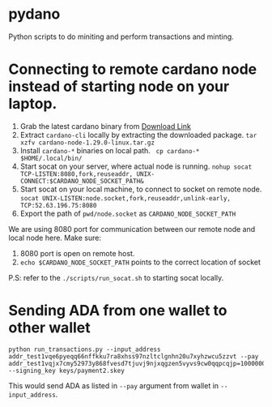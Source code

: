 # pydano
Python scripts to do miniting and perform transactions and minting.



Connecting to remote cardano node instead of starting node on your laptop.
==========================================================================

1. Grab the latest cardano binary from [Download Link](https://developers.cardano.org/docs/get-started/installing-cardano-node)
2. Extract `cardano-cli` locally by extracting the downloaded package. `tar xzfv cardano-node-1.29.0-linux.tar.gz`
3. Install `cardano-*` binaries on local path. ` cp cardano-* $HOME/.local/bin/`
4. Start socat on your server, where actual node is running. `nohup socat TCP-LISTEN:8080,fork,reuseaddr, UNIX-CONNECT:$CARDANO_NODE_SOCKET_PATH&`
5. Start socat on your local machine, to connect to socket on remote node. `socat UNIX-LISTEN:node.socket,fork,reuseaddr,unlink-early, TCP:52.63.196.75:8080`
6. Export the path of `pwd/node.socket` as `CARDANO_NODE_SOCKET_PATH`

We are using 8080 port for communication between our remote node and local node here. Make sure:
1. 8080 port is open on remote host.
2. `echo $CARDANO_NODE_SOCKET_PATH` points to the correct location of socket

P.S: refer to the `./scripts/run_socat.sh` to starting socat locally.


Sending ADA from one wallet to other wallet
===========================================

```
python run_transactions.py --input_address addr_test1vqe6pyeqq66nffkku7ra8xhss97nzltclgnhn20u7xyhzwcu5zzvt --pay addr_test1vqjx7cmy52973y868fvesd7tjuvj9njxqgzen5vyvs9cw0qqpcqjp=1000000 --signing_key keys/payment2.skey
```

This would send ADA as listed in `--pay` argument from wallet in `--input_address`.
